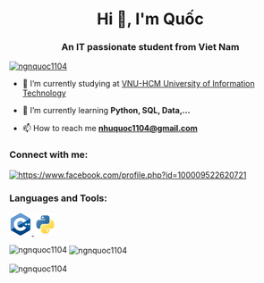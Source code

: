 <h1 align="center">Hi 👋, I'm Quốc</h1>
<h3 align="center">An IT passionate student from Viet Nam</h3>

<p align="left"> <a href="https://github.com/ryo-ma/github-profile-trophy"><img src="https://github-profile-trophy.vercel.app/?username=ngnquoc1104" alt="ngnquoc1104" /></a> </p>

- 🔭 I’m currently studying at [VNU-HCM University of Information Technology](https://www.uit.edu.vn)

- 🌱 I’m currently learning **Python, SQL, Data,...**

- 📫 How to reach me **nhuquoc1104@gmail.com**

<h3 align="left">Connect with me:</h3>
<p align="left">
<a href="https://fb.com/https://www.facebook.com/profile.php?id=100009522620721" target="blank"><img align="center" src="https://raw.githubusercontent.com/rahuldkjain/github-profile-readme-generator/master/src/images/icons/Social/facebook.svg" alt="https://www.facebook.com/profile.php?id=100009522620721" height="30" width="40" /></a>
</p>

<h3 align="left">Languages and Tools:</h3>
<p align="left"> <a href="https://www.w3schools.com/cpp/" target="_blank" rel="noreferrer"> <img src="https://raw.githubusercontent.com/devicons/devicon/master/icons/cplusplus/cplusplus-original.svg" alt="cplusplus" width="40" height="40"/> </a> <a href="https://www.python.org" target="_blank" rel="noreferrer"> <img src="https://raw.githubusercontent.com/devicons/devicon/master/icons/python/python-original.svg" alt="python" width="40" height="40"/> </a> </p>

<p><img align="left" src="https://github-readme-stats.vercel.app/api/top-langs?username=ngnquoc1104&show_icons=true&locale=en&layout=compact" alt="ngnquoc1104" /></p>

<p>&nbsp;<img align="center" src="https://github-readme-stats.vercel.app/api?username=ngnquoc1104&show_icons=true&locale=en" alt="ngnquoc1104" /></p>

<p><img align="center" src="https://github-readme-streak-stats.herokuapp.com/?user=ngnquoc1104&" alt="ngnquoc1104" /></p>
